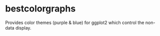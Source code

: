 # bestcolorgraphs
Provides color themes (purple & blue) for ggplot2 which control the non-data display. 
